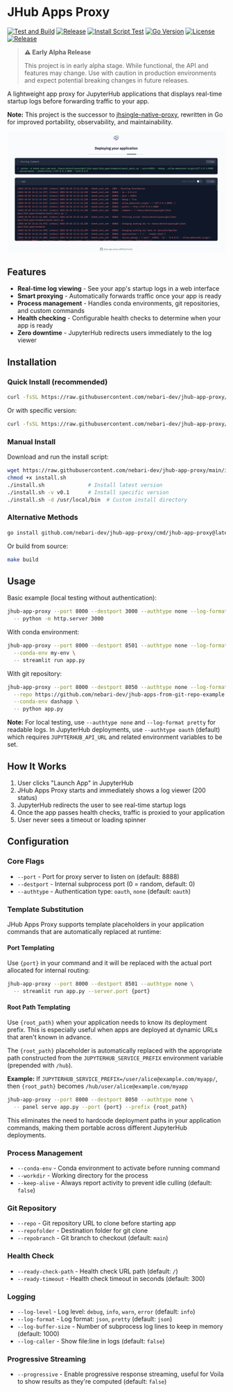 # JHub Apps Proxy

[![Test and Build](https://github.com/nebari-dev/jhub-app-proxy/actions/workflows/test.yml/badge.svg)](https://github.com/nebari-dev/jhub-app-proxy/actions/workflows/test.yml)
[![Release](https://github.com/nebari-dev/jhub-app-proxy/actions/workflows/release.yml/badge.svg)](https://github.com/nebari-dev/jhub-app-proxy/actions/workflows/release.yml)
[![Install Script Test](https://github.com/nebari-dev/jhub-app-proxy/actions/workflows/install-test.yml/badge.svg)](https://github.com/nebari-dev/jhub-app-proxy/actions/workflows/install-test.yml)
[![Go Version](https://img.shields.io/github/go-mod/go-version/nebari-dev/jhub-app-proxy?style=flat-square)](https://go.dev/)
[![License](https://img.shields.io/github/license/nebari-dev/jhub-app-proxy?style=flat-square)](LICENSE)
[![Release](https://img.shields.io/github/v/release/nebari-dev/jhub-app-proxy?style=flat-square)](https://github.com/nebari-dev/jhub-app-proxy/releases)

> **⚠️ Early Alpha Release**
>
> This project is in early alpha stage. While functional, the API and features may change. Use with caution in production environments and expect potential breaking changes in future releases.

A lightweight app proxy for JupyterHub applications that displays real-time startup logs before forwarding traffic to your app.

**Note:** This project is the successor to [jhsingle-native-proxy](https://github.com/ideonate/jhsingle-native-proxy), rewritten in Go for improved portability, observability, and maintainability.

![JHub Apps Proxy UI](ui-screenshot.png)

## Features

- **Real-time log viewing** - See your app's startup logs in a web interface
- **Smart proxying** - Automatically forwards traffic once your app is ready
- **Process management** - Handles conda environments, git repositories, and custom commands
- **Health checking** - Configurable health checks to determine when your app is ready
- **Zero downtime** - JupyterHub redirects users immediately to the log viewer

## Installation

### Quick Install (recommended)

```bash
curl -fsSL https://raw.githubusercontent.com/nebari-dev/jhub-app-proxy/main/install.sh | bash
```

Or with specific version:

```bash
curl -fsSL https://raw.githubusercontent.com/nebari-dev/jhub-app-proxy/main/install.sh | bash -s -- -v v0.1
```

### Manual Install

Download and run the install script:

```bash
wget https://raw.githubusercontent.com/nebari-dev/jhub-app-proxy/main/install.sh
chmod +x install.sh
./install.sh              # Install latest version
./install.sh -v v0.1      # Install specific version
./install.sh -d /usr/local/bin  # Custom install directory
```

### Alternative Methods

```bash
go install github.com/nebari-dev/jhub-app-proxy/cmd/jhub-app-proxy@latest
```

Or build from source:

```bash
make build
```

## Usage

Basic example (local testing without authentication):

```bash
jhub-app-proxy --port 8000 --destport 3000 --authtype none --log-format pretty \
  -- python -m http.server 3000
```

With conda environment:

```bash
jhub-app-proxy --port 8000 --destport 8501 --authtype none --log-format pretty \
  --conda-env my-env \
  -- streamlit run app.py
```

With git repository:

```bash
jhub-app-proxy --port 8000 --destport 8050 --authtype none --log-format pretty \
  --repo https://github.com/nebari-dev/jhub-apps-from-git-repo-example \
  --conda-env dashapp \
  -- python app.py
```

**Note:** For local testing, use `--authtype none` and `--log-format pretty` for readable logs. In JupyterHub deployments, use `--authtype oauth` (default) which requires `JUPYTERHUB_API_URL` and related environment variables to be set.

## How It Works

1. User clicks "Launch App" in JupyterHub
2. JHub Apps Proxy starts and immediately shows a log viewer (200 status)
3. JupyterHub redirects the user to see real-time startup logs
4. Once the app passes health checks, traffic is proxied to your application
5. User never sees a timeout or loading spinner

## Configuration

### Core Flags
- `--port` - Port for proxy server to listen on (default: 8888)
- `--destport` - Internal subprocess port (0 = random, default: 0)
- `--authtype` - Authentication type: `oauth`, `none` (default: `oauth`)

### Template Substitution

JHub Apps Proxy supports template placeholders in your application commands that are automatically replaced at runtime:

#### Port Templating
Use `{port}` in your command and it will be replaced with the actual port allocated for internal routing:

```bash
jhub-app-proxy --port 8000 --destport 8501 --authtype none \
  -- streamlit run app.py --server.port {port}
```

#### Root Path Templating
Use `{root_path}` when your application needs to know its deployment prefix. This is especially useful when apps are deployed at dynamic URLs that aren't known in advance.

The `{root_path}` placeholder is automatically replaced with the appropriate path constructed from the `JUPYTERHUB_SERVICE_PREFIX` environment variable (prepended with `/hub`).

**Example:** If `JUPYTERHUB_SERVICE_PREFIX=/user/alice@example.com/myapp/`, then `{root_path}` becomes `/hub/user/alice@example.com/myapp`

```bash
jhub-app-proxy --port 8000 --destport 8050 --authtype none \
  -- panel serve app.py --port {port} --prefix {root_path}
```

This eliminates the need to hardcode deployment paths in your application commands, making them portable across different JupyterHub deployments.

### Process Management
- `--conda-env` - Conda environment to activate before running command
- `--workdir` - Working directory for the process
- `--keep-alive` - Always report activity to prevent idle culling (default: `false`)

### Git Repository
- `--repo` - Git repository URL to clone before starting app
- `--repofolder` - Destination folder for git clone
- `--repobranch` - Git branch to checkout (default: `main`)

### Health Check
- `--ready-check-path` - Health check URL path (default: `/`)
- `--ready-timeout` - Health check timeout in seconds (default: 300)

### Logging
- `--log-level` - Log level: `debug`, `info`, `warn`, `error` (default: `info`)
- `--log-format` - Log format: `json`, `pretty` (default: `json`)
- `--log-buffer-size` - Number of subprocess log lines to keep in memory (default: 1000)
- `--log-caller` - Show file:line in logs (default: `false`)

### Progressive Streaming
- `--progressive` - Enable progressive response streaming, useful for Voila to show results as they're computed (default: `false`)

